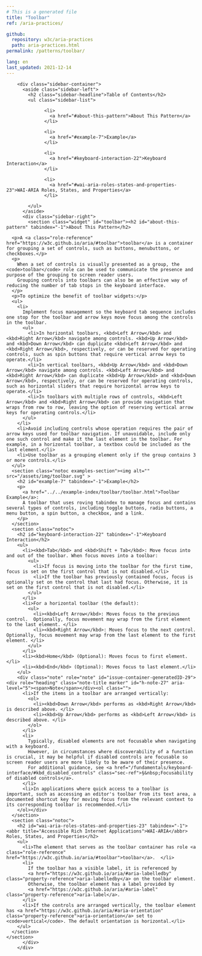 ```yaml
---
# This is a generated file
title: "Toolbar"
ref: /aria-practices/

github:
  repository: w3c/aria-practices
  path: aria-practices.html
permalink: /patterns/toolbar/

lang: en
last_updated: 2021-12-14
---
```



<link rel="stylesheet" href="/assets/styles.css">
<!-- Code highlighting styles -->
<link rel="stylesheet" href="/example-index/css/github.css">

<div>

        <div class="sidebar-container">
          <aside class="sidebar-left">
            <h2 class="sidebar-headline">Table of Contents</h2>
            <ul class="sidebar-list">
              
                  <li>
                    <a href="#about-this-pattern">About This Pattern</a>
                  </li>
                 
                  <li>
                    <a href="#example-7">Example</a>
                  </li>
                 
                  <li>
                    <a href="#keyboard-interaction-22">Keyboard Interaction</a>
                  </li>
                 
                  <li>
                    <a href="#wai-aria-roles-states-and-properties-23">WAI-ARIA Roles, States, and Properties</a>
                  </li>
                
            </ul>
          </aside>
          <div class="sidebar-right">
            <section class="widget" id="toolbar"><h2 id="about-this-pattern" tabindex="-1">About This Pattern</h2>
      
      <p>A <a class="role-reference" href="https://w3c.github.io/aria/#toolbar">toolbar</a> is a container for grouping a set of controls, such as buttons, menubuttons, or checkboxes.</p>
      <p>
        When a set of controls is visually presented as a group, the <code>toolbar</code> role can be used to communicate the presence and purpose of the grouping to screen reader users.
        Grouping controls into toolbars can also be an effective way of reducing the number of tab stops in the keyboard interface.
      </p>
      <p>To optimize the benefit of toolbar widgets:</p>
      <ul>
        <li>
          Implement focus management so the keyboard tab sequence includes one stop for the toolbar and arrow keys move focus among the controls in the toolbar.
          <ul>
            <li>In horizontal toolbars, <kbd>Left Arrow</kbd> and <kbd>Right Arrow</kbd> navigate among controls. <kbd>Up Arrow</kbd> and <kbd>Down Arrow</kbd> can duplicate <kbd>Left Arrow</kbd> and <kbd>Right Arrow</kbd>, respectively, or can be reserved for operating controls, such as spin buttons that require vertical arrow keys to operate.</li>
            <li>In vertical toolbars, <kbd>Up Arrow</kbd> and <kbd>Down Arrow</kbd> navigate among controls. <kbd>Left Arrow</kbd> and <kbd>Right Arrow</kbd> can duplicate <kbd>Up Arrow</kbd> and <kbd>Down Arrow</kbd>, respectively, or can be reserved for operating controls, such as horizontal sliders that require horizontal arrow keys to operate.</li>
            <li>In toolbars with multiple rows of controls, <kbd>Left Arrow</kbd> and <kbd>Right Arrow</kbd> can provide navigation that wraps from row to row, leaving the option of reserving vertical arrow keys for operating controls.</li>
          </ul>
        </li>
        <li>Avoid including controls whose operation requires the pair of arrow keys used for toolbar navigation. If unavoidable, include only one such control and make it the last element in the toolbar. For example, in a horizontal toolbar, a textbox could be included as the last element.</li>
        <li>Use toolbar as a grouping element only if the group contains 3 or more controls.</li>
      </ul>
      <section class="notoc examples-section"><img alt="" src="/assets/img/toolbar.svg" >
        <h2 id="example-7" tabindex="-1">Example</h2>
        <p>
          <a href="../../example-index/toolbar/toolbar.html">Toolbar Example</a>:
          A toolbar that uses roving tabindex to manage focus and contains several types of controls, including toggle buttons, radio buttons, a menu button, a spin button, a checkbox, and a link.
        </p>
      </section>
      <section class="notoc">
        <h2 id="keyboard-interaction-22" tabindex="-1">Keyboard Interaction</h2>
        <ul>
          <li><kbd>Tab</kbd> and <kbd>Shift + Tab</kbd>: Move focus into and out of the toolbar. When focus moves into a toolbar:
            <ul>
              <li>If focus is moving into the toolbar for the first time, focus is set on the first control that is not disabled.</li>
              <li>If the toolbar has previously contained focus, focus is optionally set on the control that last had focus. Otherwise, it is set on the first control that is not disabled.</li>
            </ul>
          </li>
          <li>For a horizontal toolbar (the default):
            <ul>
              <li><kbd>Left Arrow</kbd>: Moves focus to the previous control.  Optionally, focus movement may wrap from the first element to the last element. </li>
              <li><kbd>Right Arrow</kbd>: Moves focus to the next control.  Optionally, focus movement may wrap from the last element to the first element. </li>
            </ul>
          </li>
          <li><kbd>Home</kbd> (Optional): Moves focus to first element.</li>
          <li><kbd>End</kbd> (Optional): Moves focus to last element.</li>
        </ul>
        <div class="note" role="note" id="issue-container-generatedID-29"><div role="heading" class="note-title marker" id="h-note-27" aria-level="5"><span>Note</span></div><ol class="">
          <li>If the items in a toolbar are arranged vertically:
            <ol>
              <li><kbd>Down Arrow</kbd> performs as <kbd>Right Arrow</kbd> is described above. </li>
              <li><kbd>Up Arrow</kbd> performs as <kbd>Left Arrow</kbd> is described above. </li>
            </ol>
          </li>
          <li>
            Typically, disabled elements are not focusable when navigating with a keyboard.
            However, in circumstances where discoverability of a function is crucial, it may be helpful if disabled controls are focusable so screen reader users are more likely to be aware of their presence.
            For additional guidance, see <a href="/fundamentals/keyboard-interface/#kbd_disabled_controls" class="sec-ref">§&nbsp;Focusability of disabled controls</a>.
          </li>
          <li>In applications where quick access to a toolbar is important, such as accessing an editor's toolbar from its text area, a documented shortcut key for moving focus from the relevant context to its corresponding toolbar is recommended.</li>
        </ol></div>
      </section>
      <section class="notoc">
        <h2 id="wai-aria-roles-states-and-properties-23" tabindex="-1"><abbr title="Accessible Rich Internet Applications">WAI-ARIA</abbr> Roles, States, and Properties</h2>
        <ul>
          <li>The element that serves as the toolbar container has role <a class="role-reference" href="https://w3c.github.io/aria/#toolbar">toolbar</a>.  </li>
          <li>
            If the toolbar has a visible label, it is referenced by
            <a href="https://w3c.github.io/aria/#aria-labelledby" class="property-reference">aria-labelledby</a> on the toolbar element.
            Otherwise, the toolbar element has a label provided by
            <a href="https://w3c.github.io/aria/#aria-label" class="property-reference">aria-label</a>.
          </li>
          <li>If the controls are arranged vertically, the toolbar element has <a href="https://w3c.github.io/aria/#aria-orientation" class="property-reference">aria-orientation</a> set to <code>vertical</code>. The default orientation is horizontal.</li>
        </ul>
      </section>
    </section>
          </div>
        </div>
      
</div>
<script>
  var SkipToConfig = {
    settings: {
      skipTo: {
        displayOption: 'popup',
        attachElement: '#site-header',
        colorTheme: 'aria'
      }
    }
  };
</script>
<script src="/assets/skipto.min.js"></script>
